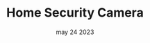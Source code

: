 ---
#preview
title: Home Security Camera
image: /img/works/1/22.jpg
category: videography
date: may 24 2023

#params
layout: "one"

#full details
introTitle: "Home Security <span class=\"mil-thin\">Camera</span>"
details:
  - label: "Client:"
    value: "Envato"

  - label: "Date:"
    value: "April 2022"

  - label: "Author"
    value: "Paul Trueman"

description:
  enabled: 1
  title: Simplicity, elegance, innovation!
  content: "
      <p>A home surveillance camera that pays great attention to security and user privacy, featuring two modes to provide security while protecting personal privacy.The camera has an open and closed mode, we define the product to have clear two sides, expressing two working states and emotions.</p>
      <p>Presents a simple and quiet state when not in use, delivering a gentle and security.At the same time, the camera can adapt to a variety of environments, providing elegant ways of wall hanging and standing installation.</p>
    "

demoLink: "https://www.behance.net/gallery/117994149/Home-Security-Camera?tracking_source=curated_galleries_product-design"

gallery:
  enabled: 1
  items:
    - image: /img/works/2/1.gif
      alt: "image"

    - image: /img/works/2/2.jpg
      alt: "image"

    - image: /img/works/2/3.jpg
      alt: "image"

    - image: /img/works/2/4.jpg
      alt: "image"
---